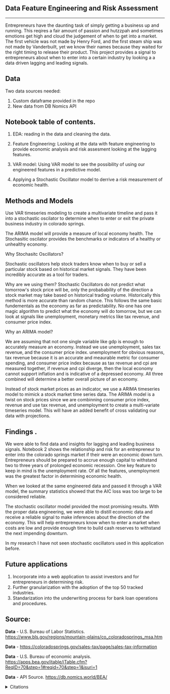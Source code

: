 ## Data Feature Engineering and Risk Assessment 
----
Entrepreneurs have the daunting task of simply getting a business up and running. This reqires a fair amount of passion and hutzzpah and sometimes emotions get high and cloud the judgement of when to get into a market. The first vehicle was not made by Henry Ford, and the first steam ship was not made by Vanderbuilt, yet we know their names because they waited for the right timing to release their product. This project provides a signal to entrepreneurs about when to enter into a certain industry by looking a a data driven lagging and leading signals. 

## Data

Two data sources needed:

1. Custom dataframe provided in the repo
2. New data from DB Nomics API


## Notebook table of contents. 

1. EDA: reading in the data and cleaning the data. 

2. Feature Engineering: Looking at the data with feature engineering to provide economic analysis and risk assesment looking at the lagging features.

3. VAR model:  Using VAR model to see the possibility of using our engineered features in a predictive model.

4. Applying a Stochastic Oscillator model to derrive a risk measurement of economic health. 


## Methods and Models

Use VAR timeseries modeling to create a multivariate timeline and pass it into a stochastic oscilator to determine when to enter or exit the private business industry in colorado springs. 

The ARIMA model will provide a measure of local economy health. The Stochasitic oscilator provides the benchmarks or indicators of a healthy or unhealthy economy. 

Why Stochasitc Oscillators?

Stochastic oscillators help stock traders know when to buy or sell a particular stock based on historical market signals. They have been incredibly accurate as a tool for traders. 

Why are we using them? Stochastic Oscillators do not predict what tomorrow's stock price will be, only the probabability of the direction a stock market may take based on historical trading volume. Historically this method is more accurate than random chance. This follows the same basic fundementals as the economy as far as predictability. No one has one magic algorithm to predict what the economy will do tomorrow, but we can look at signals like unemployment, monetary metrics like tax revenue, and consumer price index. 

Why an ARIMA model? 

We are assuming that not one single variable like gdp is enough to accurately measure an economy. Instead we use unemployment, sales tax revenue, and the consumer price index. unemployment for obvious reasons, tax revenue because it is an accurate and meaurable metric for consumer spending, and consumer price index because as tax revenue and cpi are measured together, if revenue and cpi diverge, then the local economy cannot support inflation and is indicative of a depressed economy. All three combined will determine a better overall picture of an economy. 

Instead of stock market prices as an indicator, we use a ARIMA timeseries model to mimick a stock market time series data. The ARIMA model is a twist on stock prices since we are combinning consumer price index, revenue and use tax revenue, and unemployment to create a multi-variate timeseries model. This will have an added benefit of cross validating our data with projections.  



## Findings . 

We were able to find data and insights for lagging and leading business signals. Notebook 2 shows the relationship and risk for an entrepreneur to enter into the colorado springs market if their were an economic down turn. Entrepreneurs should be prepared to accrue enough capital to withstand two to three years of prolonged economic recession. One key feature to keep in mind is the unemployment rate. Of all the features, unemployment was the greatest factor in determining economic health. 

When we looked at the same engineered data and passed it through a VAR model, the summary statistics showed that the AIC loss was too large to be considered reliable. 

The stochastic oscillator model provided the most promising results. WIth the proper data engineering, we were able to distill economic data and receive a reliable signal to make inferences about the direction of the economy. This will help entrepreneurs know when to enter a market when costs are low and provide enough time to build cash reserves to withstand the next impending downturn. 

In my research I have not seen stochastic oscillators used in this application before.


## Future applications

1. Incorporate into a web application to assist investors and for entrepreneurs in determining risk.
2. Further granularization with the adoption of the top 50 tracked industries. 
3. Standarization into the underwriting process for bank loan operations and procedures.

## Source:
**Data** - U.S. Bureau of Labor Statistics. https://www.bls.gov/regions/mountain-plains/co_coloradosprings_msa.htm

**Data** - https://coloradosprings.gov/sales-tax/page/sales-tax-information

**Data** - U.S. Bureau of economic analysis. https://apps.bea.gov/itable/iTable.cfm?ReqID=70&step=1#reqid=70&step=1&isuri=1

**Data** - API Source. https://db.nomics.world/BEA/


<details>
<summary>Citations</summary>
<br>

    
-CPI and the effects from recessions
    
https://pocketsense.com/recessions-effects-cpi-8135118.html   
    
-Primer on Stochastic Oscillators  https://www.investopedia.com/articles/technical/073001.asp#:~:text=key%20takeaways,a%20high%20degree%20of%20accuracy.&text=it%20can%20be%20beneficial%20to,strength%20index%20(RSI)%20together.</details>

